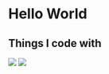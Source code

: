 <h1>Hello World</h1>

<h2>Things I code with</h2>
<img src="https://img.shields.io/badge/HTML5-E34F26?style=flat&logo=HTML5&logoColor=white"/>
<img src="https://img.shields.io/badge/React-61DAFB?style=flat&logo=React&logoColor=red"/>
